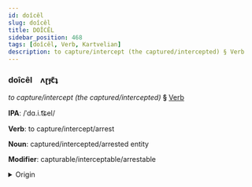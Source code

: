 ```yaml
---
id: doîcêl
slug: doîcêl
title: DOÎCÊL
sidebar_position: 468
tags: [doîcêl, Verb, Kartvelian]
description: to capture/intercept (the captured/intercepted) § Verb
---
```


### doîcêl&emsp;<span kind="abugida">ʌɽɟꞇ͊ʇ</span>

*to capture/intercept (the captured/intercepted)* **§** [Verb](../../tags/Verb)

**IPA**: /ˈdɑ.i.t͡ɕel/

**Verb**: to capture/intercept/arrest

**Noun**: captured/intercepted/arrested entity

**Modifier**: capturable/interceptable/arrestable

<details>
    <summary>Origin</summary>
    Georgian დაიჭერს daič̣ers [d̥ait͡ʃʼeɾs]<br/>
    <em>Kartvelian Language Family</em>
</details>
